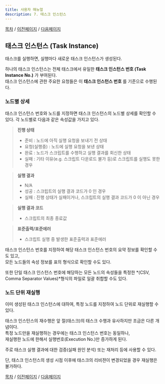 ```yaml
---
title: 사용자 매뉴얼
description: 7. 태스크 인스턴스
---
```


[목차](UserManual.md) / [이전페이지](UserManual6.md) / [다음페이지](UserManual8.md)

## 태스크 인스턴스 (Task Instance)

태스크를 실행하면, 실행마다 새로운 태스크 인스턴스가 생성된다.

하나의 태스크 인스턴스는 전체 태스크에서 유일한 **태스크 인스턴스 번호 (Task Instance No.)** 가 부여된다.<br>
태스크 인스턴스에 관한 주요한 요청들은 이 **태스크 인스턴스 번호** 를 기준으로 수행된다. 

### 노드별 상세

태스크 인스턴스 번호와 노드를 지정하면 태스크 인스턴스의 노드별 상세를 확인할 수 있다. 각 노드별로 다음과 같은 속성값을 가지고 있다.

>**진행 상태**<br>
>- 준비 : 노드에 아직 실행 요청을 보내기 전 상태<br>
>- 요청(실행중) : 노드에 실행 요청을 보낸 상태<br>
>- 완료 : 노드가 스크립트를 수행하고 실행 결과를 회신한 상태<br>
>- 실패 : 기타 이유(e.g. 스크립트 다운로드 불가 등)로 스크립트를 실행도 못한 경우<br>

>**실행 결과**<br>
>- N/A<br>
>- 성공 : 스크립트의 실행 결과 코드가 0 인 경우<br>
>- 실패 : 진행 상태가 실패이거나, 스크립트의 실행 결과 코드가 0 이 아닌 경우<br>

>**실행 결과 코드**<br>
>- 스크립트의 최종 종료값<br>

>**표준출력/표준에러**<br>
>- 스크립트 실행 중 발생한 표준출력과 표준에러

태스크 인스턴스 번호를 지정하여 해당 태스크 인스턴스 번호의 요약 정보를 확인할 수도 있고,<br>
모든 노드들의 속성 정보를 표의 형식으로 확인할 수도 있다. 

또한 단일 태스크 인스턴스 번호에 해당하는 모든 노드의 속성들을 특정한 *(CSV, Comma Separator Values)*형식의 파일로 일괄 취합할 수도 있다.

### 노드 단위 재실행

이미 생성된 태스크 인스턴스에 대하여, 특정 노드를 지정하여 노드 단위로 재실행할 수 있다.

태스크 인스턴스의 재수행은 앞 절(태스크)의 태스크 수행과 유사하지만 조금은 다른 개념이다.<br>
특정 노드만을 재실행하는 경우에는 태스크 인스턴스 번호는 동일하나,<br>
재실행한 노드에 한해서 실행번호(Execution No.)만 증가하게 된다.

주로 태스크 실행 결과에 대한 검증(실패 원인 분석) 또는 재처리 등에 사용할 수 있다.

단, 태스크 인스턴스의 생성 시점 이후에 태스크의 리비젼이 변경되었을 경우 재실행은 불가하다.

[목차](UserManual.md) / [이전페이지](UserManual6.md) / [다음페이지](UserManual8.md)